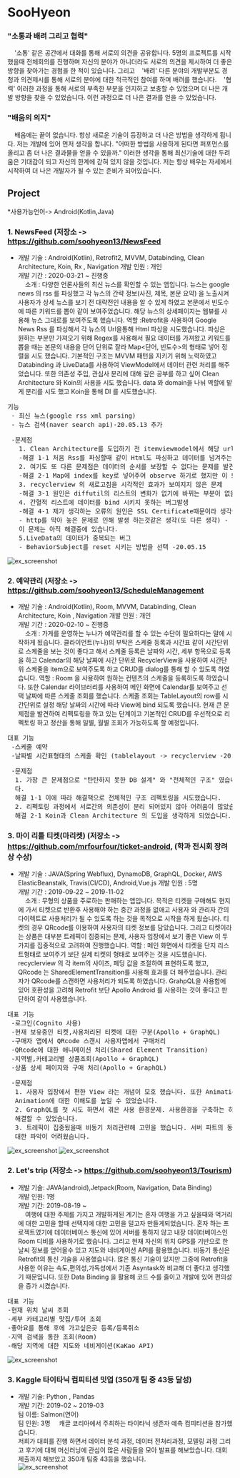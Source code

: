 # SooHyeon

### "소통과 배려 그리고 협력"
&nbsp; &nbsp; '소통' 같은 공간에서 대화를 통해 서로의 의견을 공유합니다. 5명의 프로젝트를 시작했을때 전체회의를 진행하며 자신의 분야가 아니더라도 서로의 의견을 제시하여 더 좋은 방향을 찾아가는 경험을 한 적이 있습니다. 그리고 
&nbsp; &nbsp;'배려' 다른 분야의 개발부분도 경청과 의견제시를 통해 서로의 분야에 대한 적극적인 참여를 하며 배려를 했습니다.
&nbsp; &nbsp;'협력' 이러한 과정을 통해 서로의 부족한 부분을 인지하고 보충할 수 있었으며 더 나은 개발 방향을 찾을 수 있었습니다. 이런 과정으로 더 나은 결과를 얻을 수 있었습니다. 
### "배움의 의지"
&nbsp; &nbsp; 배움에는 끝이 없습니다. 항상 새로운 기술이 등장하고 더 나은 방법을 생각하게 됩니다. 저는 개발에 있어 먼저 생각을 합니다. "어떠한 방법을 사용하게 된다면 퍼포먼스를 올리고 좀 더 나은 결과물을 얻을 수 있을까." 이러한 생각을 통해 최신기술에 대한 두려움은 기대감이 되고 자신의 한계에 갇혀 있지 않을 것입니다. 저는 항상 배우는 자세에서 시작하여 더 나은 개발자가 될 수 있는 준비가 되어있습니다.
 


## Project
*사용가능언어-> Android(Kotlin,Java)
### 1. NewsFeed (저장소 -> https://github.com/soohyeon13/NewsFeed <br>
-  개발 기술 : Android(Kotlin), Retrofit2, MVVM, Databinding, Clean Architecture, Koin, Rx , Navigation 
   개발 인원 : 개인 <br>
   개발 기간 : 2020-03-21 ~ 진행중 <br>
&nbsp; &nbsp;
소개 : 다양한 언론사들의 최신 뉴스를 확인할 수 있는 앱입니다. 뉴스는 google news 의 rss 를 파싱했고 각 뉴스의 간략 정보(사진, 제목, 본문 요약) 을 노출시켜 사용자가 상세 뉴스를 보기 전 대략전인 내용을 알 수 있게 하였고 본문에서 빈도수에 따른 키워드를 뽑아 같이 보여주었습니다. 해당 뉴스의 상세페이지는 웹뷰를 사용해 뉴스 그대로를 보여주도록 했습니다.
역할 :Retrofit을 사용하여 Google News Rss 를 파싱해서 각 뉴스의 Url을통해 Html 파싱을 시도했습니다. 파싱은 원하는 부분만 가져오기 위해 Regex를 사용해서 필요 데이터를 가져왔고 키워드를 뽑을 때는 본문의 내용을 단어 단위로 잘라 Map<단어, 빈도수>의 형태로 넣어 정렬을 시도 했습니다.
기본적인 구조는 MVVM 패턴을 지키기 위해 노력하였고 Databinding 과 LiveData를 사용하여 ViewModel에서 데이터 관련 처리를 해주었습니다. 또한 의존성 주입, 관심사 분리에 대해 깊은 공부를 하고 싶어 Clean Architecture 와 Koin의 사용을 시도 했습니다. data 와 domain을 나눠 역할에 맡게 분리를 시도 했고 Koin을 통해 DI 를 시도했습니다.<br>

<pre>
기능
 - 최신 뉴스(google rss xml parsing)
 - 뉴스 검색(naver search api)-20.05.13 추가
</pre>

<pre>
 -문제점
   1. Clean Architecture를 도입하기 전 itemviewmodel에서 해당 url을 통해 파싱을 시도하고 recyclerview의 각 item에 bind를 시도했습니다. 하지만 데이터는 들어오지만 view의 데이터는 노출되지 않는 문제를 발견
   -해결 1-1 처음 Rss를 파싱할때 같이 Html도 파싱하고 데이터를 넘겨주는 방법과 Clean Architecture를 생각했습니다.
   2. 여기도 또 다른 문제점은 데이터의 순서를 보장할 수 없다는 문제를 발견
   -해결 2-1 Map에 index를 key로 넣어주어 observe 하기로 했지만 이 또한 사용자 입장에서 순차적인 순서로 view의 보여지지않아 불편함이 있을 것이라 생각하여 데이터가 load되는 순서로 observe 하는 방향으로 바꾸게 되었습니다.
   3. recyclerview 의 새로고침을 시각적인 효과가 보여지지 않은 문제
   -해결 3-1 원인은 diffutil의 리스트의 변화가 없기에 바뀌는 부분이 없을 것이라 생각했습니다. 그래서 adapter를 비워주어 리스트를 새로 할당해주는 방법을 생각했습니다.
   4. 간혈적 리스트에 데이터를 bind 시키지 못하는 버그발생 
   -해결 4-1 제가 생각하는 오류의 원인은 SSL Certificate때문이라 생각을 해서 okhttp client의 ssl 로직을 추가하는 시도를 했습니다. 하지만 error 로그에는 여전히 같은 오류가 발생하는 것을 확인했습니다.
   - http를 막아 놓은 문제로 인해 발생 하는것같은 생각(또 다른 생각) - 20.05.20
   이 문제는 아직 해결중에 있습니다.
   5.LiveData의 데이터가 중복되는 버그
   - BehaviorSubject를 reset 시키는 방법을 선택 -20.05.15
</pre>
![ex_screenshot](./image/news.png) 

### 2. 예약관리 (저장소 -> https://github.com/soohyeon13/ScheduleManagement<br>
-  개발 기술 : Android(Kotlin), Room, MVVM, Databinding, Clean Architecture, Koin , Navigation
   개발 인원 : 개인 <br>
   개발 기간 : 2020-02-10 ~ 진행중 <br>
&nbsp; &nbsp; 
소개 : 가게를 운영하는 누나가 예약관리를 할 수 있는 수단이 필요하다는 말에 시작하게 됬습니다. 클라이언트(누나)의 부탁은 스케줄 등록과 시간표 같이 시간단위로 스케줄을 보는 것이 좋다고 해서 스케줄 등록은 날짜와 시간, 세부 항목으로 등록을 하고 Calendar의 해당 날짜에 시간 단위로 RecyclerView을 사용하여 시간단위 스케줄을 item으로 보여주도록 하고 CRUD를 dialog를 통해 할 수 있도록 하였습니다.
역할 : Room 을 사용하여 원하는 컨텐츠의 스케줄을 등록하도록 하였습니다. 또한 Calendar 라이브러리를 사용하여 메인 화면에 Calendar를 보여주고 선택 날짜에 따른 스케줄 조회를 했습니다. 스케줄 조회는 TableLayout의 row를 시간단위로 설정 해당 날짜의 시간에 따라 View에 bind 되도록 했습니다. 현재 큰 문제점을 발견하여 리펙토링을 하고 있는 단계이고 기본적인 CRUD를 우선적으로 리펙토링 하고 정산을 통해 일별, 월별 조회가 가능하도록 할 예정입니다.     <br>
<pre>
대표 기능
 -스케줄 예약
 -날짜별 시간표형태의 스케줄 확인 (tablelayout -> recyclerview -20.05.17)
</pre>    

<pre>
 -문제점
  1. 가장 큰 문제점으로 "탄탄하지 못한 DB 설계" 와 "전체적인 구조" 였습니다. 프로젝트가 커지고 요구사항이 들어올 때마다 보수가 어려웠다는 점이 있었습니 
  다. 
  해결 1-1 이에 따라 해결책으로 전체적인 구조 리펙토링을 시도했습니다. 
  2. 리펙토링 과정에서 서로간의 의존성이 분리 되어있지 않아 어려움이 많았습니다. 
  해결 2-1 Koin과 Clean Architecture 의 도입을 생각하게 되었습니다.
</pre>

### 3. 마이 리틀 티켓(마리켓) (저장소 -> https://github.com/mrfourfour/ticket-android, (학과 전시회 장려상 수상)<br>
-  개발 기술 : JAVA(Spring Webflux), DynamoDB, GraphQL, Docker, AWS ElasticBeanstalk, Travis(CI/CD), Android,Vue.js 
   개발 인원 : 5명 <br>
   개발 기간 : 2019-09-22 ~ 2019-11-02 <br>
&nbsp; &nbsp; 
소개 : 무형의 상품을 주로하는 판매하는 앱입니다. 목적은 티켓을 구매해도 현지에 가서 티켓으로 반환후 사용해야 하는 중간 과정을 없애고 사용자 와 관리자 간의 다이렉트로 사용처리가 될 수 있도록 하는 것을 목적으로 시작을 하게 됬습니다. 티켓의 경우 QRcode를 이용하여 사용자의 티켓 정보를 담았습니다. 그리고 티켓이라는 상품은 대부분 트레픽이 집중되는 문제, 사용자 입장에서 보기 좋은 View 이 두가지를 집중적으로 고려하여 진행했습니다.
역할 : 메인 화면에서 티켓을 단지 리스트형태로 보여주기 보단 실제 티켓의 형태로 보여주는 것을 시도했습니다. recyclerview 의 각 item의 사이즈, 페딩 값을 조절하여 표현하도록 했고, QRcode 는 SharedElementTransition를 사용해 효과를 더 해주었습니다. 관리자가 QRcode를 스캔하면 사용처리가 되도록 하였습니다.
GrahpQL을 사용함에 있어 호환성을 고려해 Retrofit 보단 Apollo Android 를 사용하는 것이 좋다고 판단하여 같이 사용했습니다.     <br>
<pre>
대표 기능
 -로그인(Cognito 사용)
 -현재 보유중인 티켓,사용처리된 티켓에 대한 구분(Apollo + GraphQL)
 -구매자 앱에서 QRcode 스캔시 사용자앱에서 구매처리
 -QRcode에 대한 애니메이션 처리(Shared Element Transition)
 -지역별,카테고리별 상품조회(Apollo + GraphQL)
 -상품 상세 페이지와 구매 처리(Apollo + GraphQL)
</pre>    

<pre>
 -문제점
  1. 사용자 입장에서 편한 View 라는 개념이 모호 했습니다. 또한 Animation에 대한 이해도 부족으로 많은 시행착오를 겪게 되었습니다. 이번 기회에     
  Animation에 대한 이해도를 높일 수 있었습니다.
  2. GraphQL를 첫 시도 하면서 겪은 사용 환경문제. 사용환경을 구축하는 하고 이해부분에서 많은 시간을 들여야 했습니다. 하지만 기초부터 이해해가며 문제를 
  해결할 수 있었습니다.
  3. 트레픽이 집중됬을때 비동기 처리관련해 고민을 했습니다. 서버 파트의 동료와 고민을 하며 방법을 생각해 보려 했지만 정확한 해결 방법에
  대한 파악이 어려웠습니다.
</pre>
![ex_screenshot](./image/ticket.png) ![ex_screenshot](./image/ticket_main.png)

### 2. Let's trip (저장소 -> https://github.com/soohyeon13/Tourism) <br>
-  개발 기술: JAVA(android),Jetpack(Room, Navigation, Data Binding) <br>
   개발 인원: 1명<br>
   개발 기간: 2019-08-19 ~  <br>
&nbsp; &nbsp; 여행에 대한 주제를 가지고 개발하게된 계기는 혼자 여행을 가고 싶을때와 먹거리에 대한 고민을 할때 선택지에 대한 고민을 덜고자 만들게되었습니다. 혼자 하는 프로젝트였기에 데이터베이스 통신에 있어 서버를 통하지 않고 내장 데이터베이스인 Room 디비를 사용하기로 했습니다. 그리고 현재 자신의 위치 GPS를 기반으로 한 날씨 정보를 얻어올수 있고 지도와 네비게이션 API를 활용했습니다. 비동기 통신은 Retrofit의 통신 기술을 사용했습니다. 많은 통신 기술이 있지만 그중에 Retrofit을 사용한 이유는 속도,편의성,가독성에서 기존 Asyntask와 비교해 더 좋다고 생각했기 때문입니다. 또한 Data Binding 을 활용해 코드 수를 줄이고 개발에 있어 편의성을 증가 시켰습니다.  <br>
<pre>
대표 기능 
-현재 위치 날씨 조회
-세부 카테고리별 맛집/투어 조회
-좋아요를 통해 후에 가고싶은곳 등록/등록취소
-지역 검색을 통한 조회(Room)
-해당 지역에 대한 지도와 네비게이션(KaKao API)
</pre>
![ex_screenshot](./image/tour.png)<br>

### 3. Kaggle 타이타닉 컴피티션 밋업 (350개 팀 중 43등 달성)<br>
-  개발 기술: Python , Pandas<br>
   개발 기간: 2019-02 ~ 2019-03<br>
   팀 이름: Salmon(연어) <br>
   팀 인원: 3명
&nbsp; &nbsp; 캐글 코리아에서 주최하는 타이타닉 생존자 예측 컴피티션을 참가했습니다. <br>
저희가 대회를 진행 하면서 데이터 분석 과정, 데이터 전처리과정, 모델링 과정 그리고 후기에 대해 머신러닝에 관심이 많은 사람들을 모아 발표를 해보았습니다. 대회 제출까지 해보았고 350개 팀중 43등을 했습니다.   
![ex_screenshot](./image/kaggle_competition.PNG)<br>




